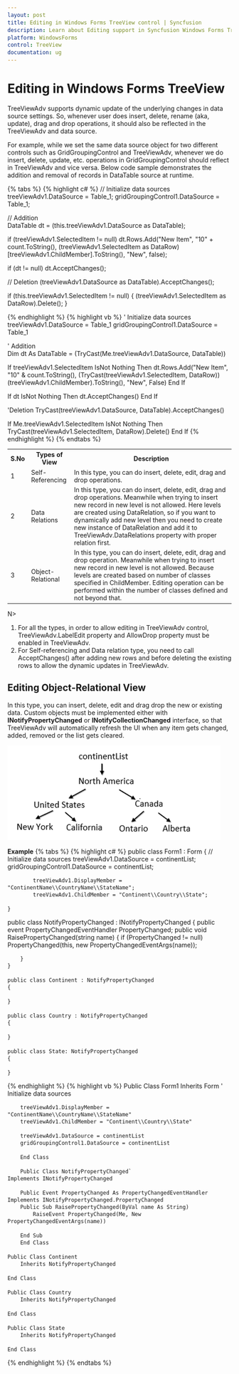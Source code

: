 ```yaml
---
layout: post
title: Editing in Windows Forms TreeView control | Syncfusion
description: Learn about Editing support in Syncfusion Windows Forms TreeView control and more details.
platform: WindowsForms
control: TreeView 
documentation: ug
---
```


# Editing in Windows Forms TreeView

TreeViewAdv supports dynamic update of the underlying changes in data source settings. So, whenever user does insert, delete, rename (aka, update), drag and drop operations, it should also be reflected in the TreeViewAdv and data source.

For example, while we set the same data source object for two different controls such as GridGroupingControl and TreeViewAdv, whenever we do insert, delete, update, etc. operations in GridGroupingControl should reflect in TreeViewAdv and vice versa. Below code sample demonstrates the addition and removal of records in DataTable source at runtime. 

{% tabs %}
{% highlight c# %}
 // Initialize data sources                
  treeViewAdv1.DataSource = Table_1;
  gridGroupingControl1.DataSource = Table_1;

 // Addition                 
 DataTable dt = (this.treeViewAdv1.DataSource as DataTable);

 if (treeViewAdv1.SelectedItem != null)
 dt.Rows.Add("New Item", "10" + count.ToString(), (treeViewAdv1.SelectedItem as DataRow)[treeViewAdv1.ChildMember].ToString(), "New", false);

 if (dt != null)
    dt.AcceptChanges();

 // Deletion
(treeViewAdv1.DataSource as DataTable).AcceptChanges();

if (this.treeViewAdv1.SelectedItem != null)
{
  (treeViewAdv1.SelectedItem as DataRow).Delete();
}

{% endhighlight %}
{% highlight vb %}
' Initialize data sources
 treeViewAdv1.DataSource = Table_1
 gridGroupingControl1.DataSource = Table_1

' Addition                 
Dim dt As DataTable = (TryCast(Me.treeViewAdv1.DataSource, DataTable))

If treeViewAdv1.SelectedItem IsNot Nothing Then
    dt.Rows.Add("New Item", "10" & count.ToString(), (TryCast(treeViewAdv1.SelectedItem, DataRow))(treeViewAdv1.ChildMember).ToString(), "New", False)
End If

If dt IsNot Nothing Then
    dt.AcceptChanges()
End If

'Deletion
TryCast(treeViewAdv1.DataSource, DataTable).AcceptChanges()

If Me.treeViewAdv1.SelectedItem IsNot Nothing Then
  TryCast(treeViewAdv1.SelectedItem, DataRow).Delete()
End If
{% endhighlight %}
{% endtabs %}


<table>
<tr><th>S.No</th><th>Types of View</th><th>Description</th></tr>
<tr><td>1</td><td>
Self-Referencing
</td><td>
In this type, you can do insert, delete, edit, drag and drop operations.
</td></tr>

<tr><td>2</td><td>Data Relations</td><td>In this type, you can do insert, delete, edit, drag and drop operations. Meanwhile when trying to insert new record in new level is not allowed. Here levels are created using DataRelation, so if you want to dynamically add new level then you need to create new instance of DataRelation and add it to TreeViewAdv.DataRelations property with proper relation first. 
</td></tr>

<tr><td>3</td><td>Object-Relational</td><td>In this type, you can do insert, delete, edit, drag and drop operation. Meanwhile when trying to insert new record in new level is not allowed. Because levels are created based on number of classes specified in ChildMember. Editing operation can be performed within the number of classes defined and not beyond that. 
</td></tr>
</table>


N> 
1.	For all the types, in order to allow editing in TreeViewAdv control, TreeViewAdv.LabelEdit property and AllowDrop property must be enabled in TreeViewAdv.
2.	For Self-referencing and Data relation type, you need to call AcceptChanges() after adding new rows and before deleting the existing rows to allow the dynamic updates in TreeViewAdv. 


## Editing Object-Relational View
In this type, you can insert, delete, edit and drag drop the new or existing data. Custom objects must be implemented either with **INotifyPropertyChanged** or **INotifyCollectionChanged** interface, so that TreeViewAdv will automatically refresh the UI when any item gets changed, added, removed or the list gets cleared.


![Object-RelationalView](Editing_images/Object-RelationalView.png)

**Example**
{% tabs %}
{% highlight c# %}
public class Form1 : Form
    {
            // Initialize data sources
            treeViewAdv1.DataSource = continentList;
            gridGroupingControl1.DataSource = continentList;  

            treeViewAdv1.DisplayMember = "ContinentName\\CountryName\\StateName";
            treeViewAdv1.ChildMember = "Continent\\Country\\State";          
            
    }

public class NotifyPropertyChanged : INotifyPropertyChanged
    {
        public event PropertyChangedEventHandler PropertyChanged;
        public void RaisePropertyChanged(string name)
        {
            if (PropertyChanged != null)
                PropertyChanged(this, new PropertyChangedEventArgs(name));

        }
    }

    public class Continent : NotifyPropertyChanged
    {
        
    }

    public class Country : NotifyPropertyChanged
    {
       
    }

    public class State: NotifyPropertyChanged
    {
       
    }
    
{% endhighlight %}
{% highlight vb %}
        Public Class Form1
	Inherits Form
        ' Initialize data sources

		treeViewAdv1.DisplayMember = "ContinentName\\CountryName\\StateName"
		treeViewAdv1.ChildMember = "Continent\\Country\\State"

		treeViewAdv1.DataSource = continentList
		gridGroupingControl1.DataSource = continentList

        End Class

        Public Class NotifyPropertyChanged`
	Implements INotifyPropertyChanged

		Public Event PropertyChanged As PropertyChangedEventHandler Implements INotifyPropertyChanged.PropertyChanged
		Public Sub RaisePropertyChanged(ByVal name As String)
			RaiseEvent PropertyChanged(Me, New PropertyChangedEventArgs(name))

		End Sub
        End Class

	Public Class Continent
		Inherits NotifyPropertyChanged

	End Class

	Public Class Country
		Inherits NotifyPropertyChanged

	End Class

	Public Class State
		Inherits NotifyPropertyChanged

	End Class
{% endhighlight %}
{% endtabs %}
